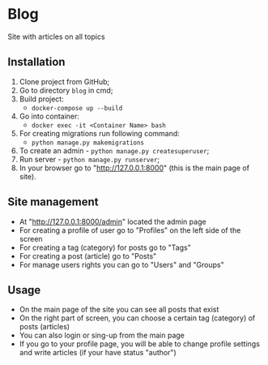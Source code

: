 # Blog

Site with articles on all topics

## Installation

1. Clone project from GitHub;
2. Go to directory `blog` in cmd;
3. Build project:
   - `docker-compose up --build`
4. Go into container:
   - `docker exec -it <Container Name> bash`
5. For creating migrations run following command:
   - `python manage.py makemigrations`
6. To create an admin - `python manage.py createsuperuser`;
7. Run server - `python manage.py runserver`;
8. In your browser go to "http://127.0.0.1:8000" (this is the main page of site).

## Site management

- At "http://127.0.0.1:8000/admin" located the admin page
- For creating a profile of user go to "Profiles" on the left side of the screen
- For creating a tag (category) for posts go to "Tags"
- For creating a post (article) go to "Posts"
- For manage users rights you can go to "Users" and "Groups"

## Usage

- On the main page of the site you can see all posts that exist
- On the right part of screen, you can choose a certain tag (category) of posts (articles)
- You can also login or sing-up from the main page
- If you go to your profile page, you will be able to change profile settings and write articles (if your have status "author")
